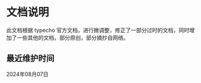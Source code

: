 # 文档说明

此文档根据 typecho 官方文档，进行微调整，修正了一部分过时的文档，同时增加了一些其他的文档，部分原创，部分摘抄自网络。

## 最近维护时间

<!-- 更新日期 Start -->
2024年08月07日
<!-- 更新日期 End -->
